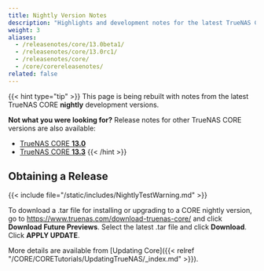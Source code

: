```yaml
---
title: Nightly Version Notes
description: "Highlights and development notes for the latest TrueNAS CORE nightly builds."
weight: 3
aliases:
  - /releasenotes/core/13.0beta1/
  - /releasenotes/core/13.0rc1/
  - /releasenotes/core/
  - /core/corereleasenotes/
related: false
---
```


{{< hint type="tip" >}}
This page is being rebuilt with notes from the latest TrueNAS CORE **nightly** development versions.

**Not what you were looking for?** Release notes for other TrueNAS CORE versions are also available:

* [TrueNAS CORE **13.0**](https://www.truenas.com/docs/core/13.0/gettingstarted/corereleasenotes/)
* [TrueNAS CORE **13.3**](https://www.truenas.com/docs/core/13.3/gettingstarted/corereleasenotes/)
{{< /hint >}}

## Obtaining a Release

{{< include file="/static/includes/NightlyTestWarning.md" >}}

To download a <file>.tar</file> file for installing or upgrading to a CORE nightly version, go to https://www.truenas.com/download-truenas-core/ and click **Download Future Previews**.
Select the latest <file>.tar</file> file and click **Download**.
Click **APPLY UPDATE**.

More details are available from [Updating Core]({{< relref "/CORE/CORETutorials/UpdatingTrueNAS/_index.md" >}}).
